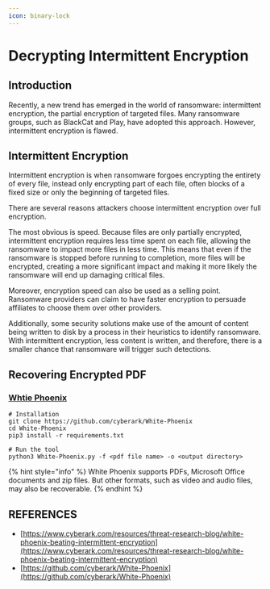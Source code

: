 ```yaml
---
icon: binary-lock
---
```


# Decrypting Intermittent Encryption

## Introduction

Recently, a new trend has emerged in the world of ransomware: intermittent encryption, the partial encryption of targeted files. Many ransomware groups, such as BlackCat and Play, have adopted this approach. However, intermittent encryption is flawed.

## Intermittent Encryption

Intermittent encryption is when ransomware forgoes encrypting the entirety of every file, instead only encrypting part of each file, often blocks of a fixed size or only the beginning of targeted files.

There are several reasons attackers choose intermittent encryption over full encryption.

The most obvious is speed. Because files are only partially encrypted, intermittent encryption requires less time spent on each file, allowing the ransomware to impact more files in less time. This means that even if the ransomware is stopped before running to completion, more files will be encrypted, creating a more significant impact and making it more likely the ransomware will end up damaging critical files.

Moreover, encryption speed can also be used as a selling point. Ransomware providers can claim to have faster encryption to persuade affiliates to choose them over other providers.

Additionally, some security solutions make use of the amount of content being written to disk by a process in their heuristics to identify ransomware. With intermittent encryption, less content is written, and therefore, there is a smaller chance that ransomware will trigger such detections.

## Recovering Encrypted PDF

### [Whtie Phoenix](https://github.com/cyberark/White-Phoenix)

```
# Installation
git clone https://github.com/cyberark/White-Phoenix
cd White-Phoenix
pip3 install -r requirements.txt

# Run the tool
python3 White-Phoenix.py -f <pdf file name> -o <output directory>
```

{% hint style="info" %}
White Phoenix supports PDFs, Microsoft Office documents and zip files. But other formats, such as video and audio files, may also be recoverable.
{% endhint %}





## REFERENCES

* [https://www.cyberark.com/resources/threat-research-blog/white-phoenix-beating-intermittent-encryption](https://www.cyberark.com/resources/threat-research-blog/white-phoenix-beating-intermittent-encryption)
* [https://github.com/cyberark/White-Phoenix](https://github.com/cyberark/White-Phoenix)









